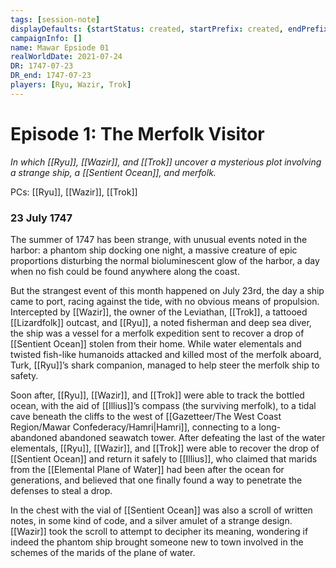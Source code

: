 ```yaml
---
tags: [session-note]
displayDefaults: {startStatus: created, startPrefix: created, endPrefix: destroyed, endStatus: destroyed}
campaignInfo: []
name: Mawar Epsiode 01
realWorldDate: 2021-07-24
DR: 1747-07-23
DR_end: 1747-07-23
players: [Ryu, Wazir, Trok]
---
```


# Episode 1: The Merfolk Visitor
*In which [[Ryu]], [[Wazir]], and [[Trok]] uncover a mysterious plot involving a strange ship, a [[Sentient Ocean]], and merfolk.*

PCs: [[Ryu]], [[Wazir]], [[Trok]]

### 23 July 1747
The summer of 1747 has been strange, with unusual events noted in the harbor: a phantom ship docking one night, a massive creature of epic proportions disturbing the normal bioluminescent glow of the harbor, a day when no fish could be found anywhere along the coast. 

But the strangest event of this month happened on July 23rd, the day a ship came to port, racing against the tide, with no obvious means of propulsion. Intercepted by [[Wazir]], the owner of the Leviathan, [[Trok]], a tattooed [[Lizardfolk]] outcast, and [[Ryu]], a noted fisherman and deep sea diver, the ship was a vessel for a merfolk expedition sent to recover a drop of [[Sentient Ocean]] stolen from their home. While water elementals and twisted fish-like humanoids attacked and killed most of the merfolk aboard, Turk, [[Ryu]]’s shark companion, managed to help steer the merfolk ship to safety. 

Soon after, [[Ryu]], [[Wazir]], and [[Trok]] were able to track the bottled ocean, with the aid of [[Illius]]’s compass (the surviving merfolk), to a tidal cave beneath the cliffs to the west of [[Gazetteer/The West Coast Region/Mawar Confederacy/Hamri|Hamri]], connecting to a long-abandoned abandoned seawatch tower. After defeating the last of the water elementals, [[Ryu]], [[Wazir]], and [[Trok]] were able to recover the drop of [[Sentient Ocean]] and return it safely to [[Illius]], who claimed that marids from the [[Elemental Plane of Water]] had been after the ocean for generations, and believed that one finally found a way to penetrate the defenses to steal a drop. 

In the chest with the vial of [[Sentient Ocean]] was also a scroll of written notes, in some kind of code, and a silver amulet of a strange design. [[Wazir]] took the scroll to attempt to decipher its meaning, wondering if indeed the phantom ship brought someone new to town involved in the schemes of the marids of the plane of water.